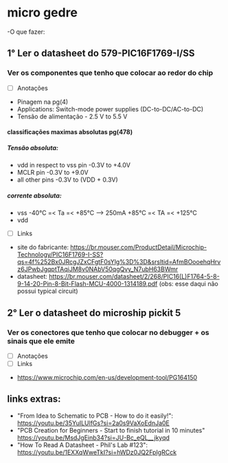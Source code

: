 # micro gedre
-O que fazer:
## 1° Ler o datasheet do 579-PIC16F1769-I/SS
### Ver os componentes que tenho que colocar ao redor do chip
- [ ] Anotações
- Pinagem na pg(4)
- Applications: Switch-mode power supplies (DC-to-DC/AC-to-DC)
- Tensão de alimentação - 2.5 V to 5.5 V
#### classificações maximas absolutas pg(478)
##### Tensão absoluta:
- vdd in respect to vss pin -0.3V to +4.0V
- MCLR pin -0.3V to +9.0V
- all other pins -0.3V to (VDD + 0.3V)
##### corrente absoluta:
- vss -40°C =< Ta =< +85°C  --> 250mA   +85°C =< TA =< +125°C 
- vdd 

- [ ] Links
- site do fabricante: https://br.mouser.com/ProductDetail/Microchip-Technology/PIC16F1769-I-SS?qs=4f%252Bx0JRcgJZxCFgtF0sYlg%3D%3D&srsltid=AfmBOooehqHrvz6JPwbJgqptTAqiJM8v0NAbV50qgQvy_N7ubH63BWmr
- datasheet: https://br.mouser.com/datasheet/2/268/PIC16(L)F1764-5-8-9-14-20-Pin-8-Bit-Flash-MCU-4000-1314189.pdf (obs: esse daqui não possui typical circuit)
  
## 2° Ler o datasheet do microship pickit 5
### Ver os conectores que tenho que colocar no debugger + os sinais que ele emite
- [ ] Anotações
- [ ] Links
- https://www.microchip.com/en-us/development-tool/PG164150

## links extras:
- "From Idea to Schematic to PCB - How to do it easily!": https://youtu.be/35YuILUlfGs?si=2a0s9VaXoEdnJa0E
- "PCB Creation for Beginners - Start to finish tutorial in 10 minutes" https://youtu.be/MsdJgEinb34?si=JU-Bc_eQL__jkyqd
- "How To Read A Datasheet - Phil's Lab #123": https://youtu.be/1EXXqWweTkI?si=hWDz0JQ2FpIgRCck
